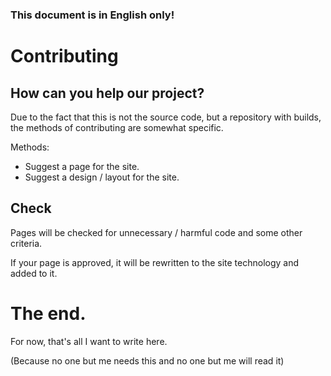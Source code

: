 ### This document is in English only!

# Contributing

## How can you help our project?

Due to the fact that this is not the source code, but a repository with builds, the methods of contributing are somewhat specific.

Methods:

- Suggest a page for the site.
- Suggest a design / layout for the site.

## Check

Pages will be checked for unnecessary / harmful code and some other criteria.

If your page is approved, it will be rewritten to the site technology and added to it.

# The end.

For now, that's all I want to write here.

(Because no one but me needs this and no one but me will read it)
